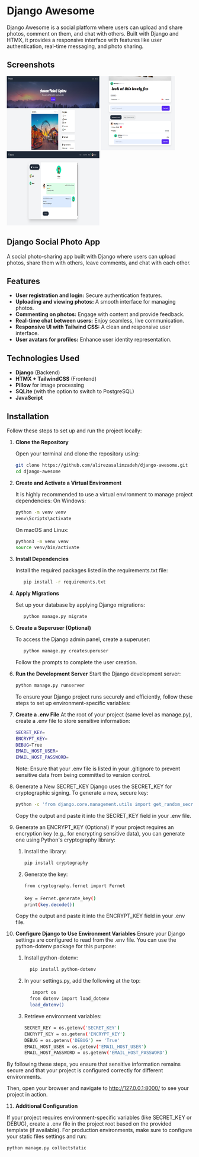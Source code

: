 # Django Awesome

Django Awesome is a social platform where users can upload and share photos, comment on them, and chat with others. Built with Django and HTMX, it provides a responsive interface with features like user authentication, real-time messaging, and photo sharing.

## Screenshots

<img src="images/home.png" alt="Home Screen" width="250" height="200" />     <img src="images/comment%20and%20reply.png" alt="Comment and Reply" width="200" height="200"/>     <img src="images/inbox%20message.png" alt="Inbox Message" width="250" height="200"/>




## Django Social Photo App

A social photo-sharing app built with Django where users can upload photos, share them with others, leave comments, and chat with each other.

## Features

- **User registration and login:** Secure authentication features.
- **Uploading and viewing photos:** A smooth interface for managing photos.
- **Commenting on photos:** Engage with content and provide feedback.
- **Real-time chat between users:** Enjoy seamless, live communication.
- **Responsive UI with Tailwind CSS:** A clean and responsive user interface.
- **User avatars for profiles:** Enhance user identity representation.

## Technologies Used

- **Django** (Backend)
- **HTMX + TailwindCSS** (Frontend)
- **Pillow** for image processing
- **SQLite** (with the option to switch to PostgreSQL)
- **JavaScript**

## Installation

Follow these steps to set up and run the project locally:

1. **Clone the Repository**

   Open your terminal and clone the repository using:
   ```bash
   git clone https://github.com/alirezasalimzadeh/django-awesome.git
   cd django-awesome
   
2. **Create and Activate a Virtual Environment**
   
   It is highly recommended to use a virtual environment to manage project dependencies:
   On Windows:
      ```bash
      python -m venv venv
      venv\Scripts\activate
   ```
   On macOS and Linux:
      ```bash
      python3 -m venv venv
      source venv/bin/activate
   ```
3. **Install Dependencies**

   Install the required packages listed in the requirements.txt file:
   ```bash
      pip install -r requirements.txt
   ```

4. **Apply Migrations**

   Set up your database by applying Django migrations:
   ```bash
      python manage.py migrate
   ```
5. **Create a Superuser (Optional)**
   
   To access the Django admin panel, create a superuser:
   ```bash
      python manage.py createsuperuser
   ```
   
   Follow the prompts to complete the user creation.
   
6. **Run the Development Server**
   Start the Django development server:
   ```bash
   python manage.py runserver
   ```
   
   To ensure your Django project runs securely and efficiently, follow these steps to set up environment-specific variables:
7. **Create a .env File**
   At the root of your project (same level as manage.py), create a .env file to store sensitive information:
   ```bash
   SECRET_KEY=
   ENCRYPT_KEY=
   DEBUG=True
   EMAIL_HOST_USER=
   EMAIL_HOST_PASSWORD=
   ```
   Note: Ensure that your .env file is listed in your .gitignore to prevent sensitive data from being committed to version control.
   
8. Generate a New SECRET_KEY
   Django uses the SECRET_KEY for cryptographic signing. To generate a new, secure key:
      ```bash
      python -c 'from django.core.management.utils import get_random_secret_key; print(get_random_secret_key())'
      ```
      Copy the output and paste it into the SECRET_KEY field in your .env file.
   
9. Generate an ENCRYPT_KEY (Optional)
   If your project requires an encryption key (e.g., for encrypting sensitive data), you can generate one using Python's cryptography library:
   1. Install the library:
       ```bash
       pip install cryptography
       ```
   2. Generate the key:
      ```bash
      from cryptography.fernet import Fernet
      
      key = Fernet.generate_key()
      print(key.decode())
      ```
   Copy the output and paste it into the ENCRYPT_KEY field in your .env file.

10. **Configure Django to Use Environment Variables**
    Ensure your Django settings are configured to read from the .env file. You can use the python-dotenv package for this purpose:
    1. Install python-dotenv:
        ```bash
          pip install python-dotenv
        ```
    2. In your settings.py, add the following at the top:
       ```bash
          import os
         from dotenv import load_dotenv
         load_dotenv()
       ```
    3. Retrieve environment variables:
       ```bash
       SECRET_KEY = os.getenv('SECRET_KEY')
       ENCRYPT_KEY = os.getenv('ENCRYPT_KEY')
       DEBUG = os.getenv('DEBUG') == 'True'
       EMAIL_HOST_USER = os.getenv('EMAIL_HOST_USER')
       EMAIL_HOST_PASSWORD = os.getenv('EMAIL_HOST_PASSWORD')
       ```
By following these steps, you ensure that sensitive information remains secure and that your project is configured correctly for different environments.


Then, open your browser and navigate to http://127.0.0.1:8000/ to see your project in action.

11. **Additional Configuration**
   
   If your project requires environment-specific variables (like SECRET_KEY or DEBUG), create a .env file in the project root based on the provided template (if available).
   For production environments, make sure to configure your static files settings and run:
   ```bash
   python manage.py collectstatic
   ```
